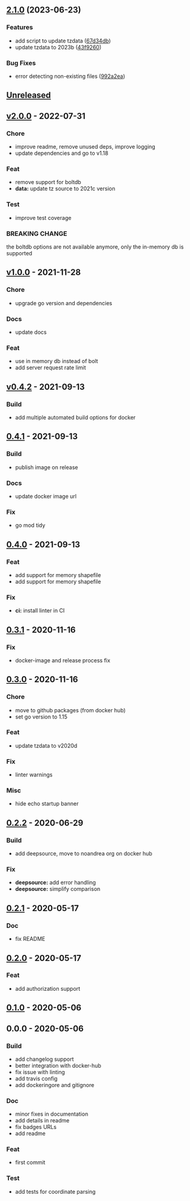 <a name="unreleased"></a>
## [2.1.0](https://github.com/noandrea/geo2tz/compare/v2.0.0...v2.1.0) (2023-06-23)


### Features

* add script to update tzdata ([67d34db](https://github.com/noandrea/geo2tz/commit/67d34dbc7f78910530ae3a9c354b8f527ee259da))
* update tzdata to 2023b ([43f9260](https://github.com/noandrea/geo2tz/commit/43f9260affdd4a9c1907f68592b4138d3e665fc3))


### Bug Fixes

* error detecting non-existing files ([992a2ea](https://github.com/noandrea/geo2tz/commit/992a2ea6966b0a93761a48c3b99c3388909e01a4))

## [Unreleased]


<a name="v2.0.0"></a>
## [v2.0.0] - 2022-07-31
### Chore
- improve readme, remove unused deps, improve logging
- update dependencies and go to v1.18

### Feat
- remove support for boltdb
- **data:** update tz source to 2021c version

### Test
- improve test coverage

### BREAKING CHANGE

the boltdb options are not available anymore, only the
in-memory db is supported


<a name="v1.0.0"></a>
## [v1.0.0] - 2021-11-28
### Chore
- upgrade go version and dependencies

### Docs
- update docs

### Feat
- use in memory db instead of bolt
- add server request rate limit


<a name="v0.4.2"></a>
## [v0.4.2] - 2021-09-13
### Build
- add multiple automated build options for docker


<a name="0.4.1"></a>
## [0.4.1] - 2021-09-13
### Build
- publish image on release

### Docs
- update docker image url

### Fix
- go mod tidy


<a name="0.4.0"></a>
## [0.4.0] - 2021-09-13
### Feat
- add support for memory shapefile
- add support for memory shapefile

### Fix
- **ci:** install linter in CI


<a name="0.3.1"></a>
## [0.3.1] - 2020-11-16
### Fix
- docker-image and release process fix


<a name="0.3.0"></a>
## [0.3.0] - 2020-11-16
### Chore
- move to github packages (from docker hub)
- set go version to 1.15

### Feat
- update tzdata to v2020d

### Fix
- linter warnings

### Misc
- hide echo startup banner


<a name="0.2.2"></a>
## [0.2.2] - 2020-06-29
### Build
- add deepsource, move to noandrea org on docker hub

### Fix
- **deepsource:** add error handling
- **deepsource:** simplify comparison


<a name="0.2.1"></a>
## [0.2.1] - 2020-05-17
### Doc
- fix README


<a name="0.2.0"></a>
## [0.2.0] - 2020-05-17
### Feat
- add authorization support


<a name="0.1.0"></a>
## [0.1.0] - 2020-05-06

<a name="0.0.0"></a>
## 0.0.0 - 2020-05-06
### Build
- add changelog support
- better integration with docker-hub
- fix issue with linting
- add travis config
- add dockeringore and gitignore

### Doc
- minor fixes in documentation
- add details in readme
- fix badges URLs
- add readme

### Feat
- first commit

### Test
- add tests for coordinate parsing


[Unreleased]: https://github.com/noandrea/geo2tz/compare/v2.0.0...HEAD
[v2.0.0]: https://github.com/noandrea/geo2tz/compare/v1.0.0...v2.0.0
[v1.0.0]: https://github.com/noandrea/geo2tz/compare/v0.4.2...v1.0.0
[v0.4.2]: https://github.com/noandrea/geo2tz/compare/0.4.1...v0.4.2
[0.4.1]: https://github.com/noandrea/geo2tz/compare/0.4.0...0.4.1
[0.4.0]: https://github.com/noandrea/geo2tz/compare/0.3.1...0.4.0
[0.3.1]: https://github.com/noandrea/geo2tz/compare/0.3.0...0.3.1
[0.3.0]: https://github.com/noandrea/geo2tz/compare/0.2.2...0.3.0
[0.2.2]: https://github.com/noandrea/geo2tz/compare/0.2.1...0.2.2
[0.2.1]: https://github.com/noandrea/geo2tz/compare/0.2.0...0.2.1
[0.2.0]: https://github.com/noandrea/geo2tz/compare/0.1.0...0.2.0
[0.1.0]: https://github.com/noandrea/geo2tz/compare/0.0.0...0.1.0

